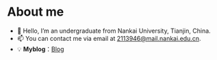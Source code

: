 # About me
-  👋 Hello, I’m an undergraduate from Nankai University, Tianjin, China.
- 📫 You can contact me via email at 2113946@mail.nankai.edu.cn.
- 💡 **Myblog**：[Blog](https://sakuratear.top)


